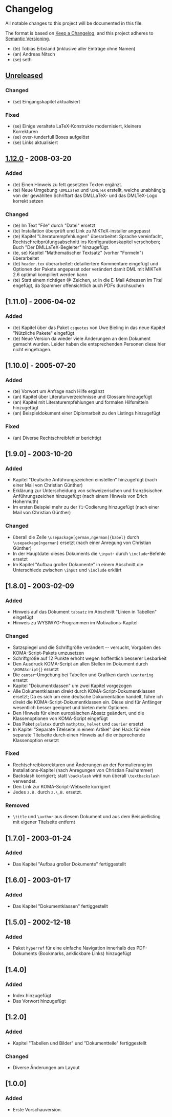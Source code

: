 # Changelog

All notable changes to this project will be documented in this file.

The format is based on [Keep a Changelog](https://keepachangelog.com/en/1.0.0/),
and this project adheres to [Semantic Versioning](https://semver.org/spec/v2.0.0.html).

- (te) Tobias Erbsland (inklusive aller Einträge ohne Namen)
- (an) Andreas Nitsch
- (se) seth

## [Unreleased]

### Changed

- (se) Eingangskapitel aktualisiert

### Fixed

- (se) Einige veraltete LaTeX-Konstrukte modernisiert, kleinere Korrekturen
- (se) over-/underfull Boxes aufgelöst
- (se) Links aktualisiert

## [1.12.0] - 2008-03-20

### Added

- (te) Einen Hinweis zu fett gesetzten Texten ergänzt.
- (te) Neue Umgebung `\DMLLaTeX` und `\DMLTeX` erstellt, welche
  unabhängig von der gewählten Schriftart das DMLLaTeX- und das
  DMLTeX-Logo korrekt setzen

### Changed

- (te) Im Text "File" durch "Datei" ersetzt
- (te) Installation überprüft und Link zu MiKTeX-installer angepasst
- (te) Kapitel "Literaturempfehlungen" überarbeitet:
  Sprache vereinfacht, Rechtschreibprüfungsabschnitt ins
  Konfigurationskapitel verschoben;
  Buch "Der DMLLaTeX-Begleiter" hinzugefügt.
- (te, se) Kapitel "Mathematischer Textsatz" (vorher "Formeln") überarbeitet
- (te) `header.tex` überarbeitet: detailiertere Kommentare eingefügt
  und Optionen der Pakete angepasst oder verändert damit DML mit
  MiKTeX 2.6 optimal kompiliert werden kann
- (te) Statt einem richtigen @-Zeichen, `at` in die E-Mail Adressen
  im Titel engefügt, da Spammer offensichtlich auch PDFs durchsuchen

## [1.11.0] - 2006-04-02

### Added

- (te) Kapitel über das Paket `csquotes` von Uwe Bieling in das neue
  Kapitel "Nützliche Pakete" eingefügt
- (te) Neue Version da wieder viele Änderungen an dem Dokument
  gemacht wurden. Leider haben die entsprechenden Personen diese hier
  nicht eingetragen.

## [1.10.0] - 2005-07-20

### Added

- (te) Vorwort um Anfrage nach Hilfe ergänzt
- (an) Kapitel über Literaturverzeichnisse und Glossare hinzugefügt
- (an) Kapitel mit Literaturempfehlungen und formalen Hilfsmitteln hinzugefügt
- (an) Beispieldokument einer Diplomarbeit zu den Listings hinzugefügt

### Fixed

- (an) Diverse Rechtschreibfehler berichtigt

## [1.9.0] - 2003-10-20

### Added

- Kapitel "Deutsche Anführungszeichen einstellen" hinzugefügt (nach einer Mail von Christian Günther)
- Erklärung zur Unterscheidung von schweizerischen und französischen Anführungszeichen hinzugefügt (nach einem Hinweis von Erich Hohermuth)
- Im ersten Beispiel mehr zu der `T1`-Codierung hinzugefügt (nach einer Mail von Christian Günther)

### Changed

- überall die Zeile `\usepackage[german,ngerman]{babel}` durch
  `\usepackage{ngerman}` ersetzt (nach einer Anregung von Christian
  Günther)
- In der Hauptdatei dieses Dokuments die `\input`- durch
  `\include`-Befehle ersetzt
- Im Kapitel "Aufbau großer Dokumente" in einem Abschnitt die
  Unterschiede zwischen `\input` und `\include` erklärt

## [1.8.0] - 2003-02-09

### Added

- Hinweis auf das Dokument `tabsatz` im Abschnitt
  "Linien in Tabellen" eingefügt
- Hinweis zu WYSIWYG-Programmen im Motivations-Kapitel

### Changed

- Satzspiegel und die Schriftgröße verändert -- versucht, Vorgaben
  des KOMA-Script-Pakets umzusetzen
- Schriftgröße auf 12 Punkte erhöht wegen hoffentlich besserer
  Lesbarkeit
- Den Ausdruck KOMA-Script an allen Stellen im Dokument durch
  `\KOMAScript{}` ersetzt
- Die `center`-Umgebung bei Tabellen und Grafiken durch `\centering`
  ersetzt
- Kapitel "Dokumentklassen" um zwei Kapitel vorgezogen
- Alle Dokumentklassen direkt durch KOMA-Script-Dokumentklassen
  ersetzt;
  Da es sich um eine deutsche Dokumentation handelt, führe ich direkt
  die KOMA-Script-Dokumentklassen ein.
  Diese sind für Anfänger wesentlich besser geeignet und bieten mehr
  Optionen.
- Den Hinweis für einen europäischen Absatz geändert, und die
  Klassenoptionen von KOMA-Script eingefügt
- Das Paket `pslatex` durch `mathptmx`, `helvet` und `courier` ersetzt
- In Kapitel "Separate Titelseite in einem Artikel" den Hack für eine
  separate Titelseite durch einen Hinweis auf die entsprechende
  Klassenoption ersetzt

### Fixed

- Rechtschreibkorrekturen und Änderungen an der Formulierung im
  Installations-Kapitel (nach Anregungen von Christian Faulhammer)
- Backslash korrigiert; statt `\backslash` wird nun überall
  `\textbackslash` verwendet.
- Den Link zur KOMA-Script-Webseite korrigiert
- Jedes `z.B.` durch `z.\,B.` ersetzt.

### Removed

- `\title` und `\author` aus diesem Dokument und aus dem
  Beispiellisting mit eigener Titelseite entfernt

## [1.7.0] - 2003-01-24

### Added

- Das Kapitel "Aufbau großer Dokumente" fertiggestellt

## [1.6.0] - 2003-01-17

### Added

- Das Kapitel "Dokumentklassen" fertiggestellt

## [1.5.0] - 2002-12-18

### Added

- Paket `hyperref` für eine einfache Navigation innerhalb des
  PDF-Dokuments (Bookmarks, anklickbare Links) hinzugefügt

## [1.4.0]

### Added

- Index hinzugefügt
- Das Vorwort hinzugefügt

## [1.2.0]

### Added

- Kapitel "Tabellen und Bilder" und "Dokumentteile" fertiggestellt

### Changed

- Diverse Änderungen am Layout

## [1.0.0]

### Added

- Erste Vorschauversion.

[Unreleased]: https://github.com/texdoc/diplomarbeit-mit-latex/compare/v1.12...HEAD
[1.12.0]: https://github.com/texdoc/diplomarbeit-mit-latex/releases/tag/v1.12

